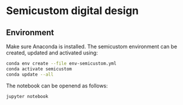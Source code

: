 # Semicustom digital design

## Environment

Make sure Anaconda is installed. The semicustom environment can be created, updated and activated using:

```sh
conda env create --file env-semicustom.yml
conda activate semicustom
conda update --all
```

The notebook can be openend as follows:

```sh
jupyter notebook
```
